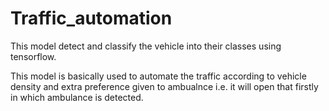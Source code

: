 # Traffic_automation
 This model detect and classify the vehicle into their classes using tensorflow.
 
 This model is basically used to automate the traffic according to vehicle density and extra preference given to ambualnce i.e. it will open that firstly in which ambulance is detected.
 

